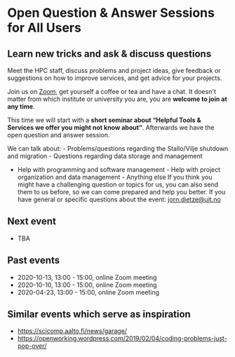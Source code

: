 # Open Question & Answer Sessions for All Users

## Learn new tricks and ask & discuss questions

Meet the HPC staff, discuss problems and project ideas, give feedback or
suggestions on how to improve services, and get advice for your
projects.

Join us on [Zoom](https://uit.zoom.us/j/65284253551), get yourself a
coffee or tea and have a chat. It doesn't matter from which institute or
university you are, you are **welcome to join at any time**.

This time we will start with a **short seminar about “Helpful Tools &
Services we offer you might not know about”**. Afterwards we have the
open question and answer session.

We can talk about: - Problems/questions regarding the Stallo/Vilje
shutdown and migration - Questions regarding data storage and management
- Help with programming and software management - Help with project
organization and data management - Anything else If you think you might
have a challenging question or topics for us, you can also send them to
us before, so we can come prepared and help you better. If you have
general or specific questions about the event: [jorn.dietze@uit.no](jorn.dietze@uit.no)


## Next event

-   TBA


## Past events

-   2020-10-13, 13:00 - 15:00, online Zoom meeting
-   2020-10-10, 13:00 - 15:00, online Zoom meeting
-   2020-04-23, 13:00 - 15:00, online Zoom meeting


## Similar events which serve as inspiration

-   <https://scicomp.aalto.fi/news/garage/>
-   <https://openworking.wordpress.com/2019/02/04/coding-problems-just-pop-over/>
